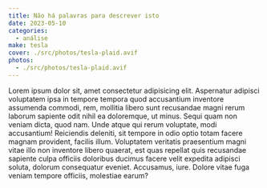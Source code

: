 ```yaml
---
title: Não há palavras para descrever isto
date: 2023-05-10
categories:
  - análise
make: tesla
cover: ./src/photos/tesla-plaid.avif
photos:
  - ./src/photos/tesla-plaid.avif
---
```

Lorem ipsum dolor sit, amet consectetur adipisicing elit. Aspernatur adipisci voluptatem ipsa in tempore tempora quod accusantium inventore assumenda commodi, rem, mollitia libero sunt recusandae magni rerum laborum sapiente odit nihil ea doloremque, ut minus. Sequi quam non veniam dicta, quod nam. Unde atque qui rerum voluptate, modi accusantium! Reiciendis deleniti, sit tempore in odio optio totam facere magnam provident, facilis illum. Voluptatem veritatis praesentium magni vitae illo non inventore libero quaerat, est quas repellat quis recusandae sapiente culpa officiis doloribus ducimus facere velit expedita adipisci soluta, dolorum consequatur eveniet. Accusamus, iure. Dolore vitae fuga veniam tempore officiis, molestiae earum?
